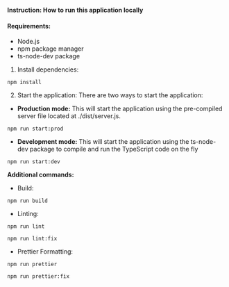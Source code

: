 **Instruction: How to run this application locally**

#### Requirements:

- Node.js
- npm package manager
- ts-node-dev package

1. Install dependencies:

`npm install`

2. Start the application: There are two ways to start the application:

- **Production mode:** This will start the application using the pre-compiled server file located at ./dist/server.js.

`npm run start:prod`

- **Development mode:** This will start the application using the ts-node-dev package to compile and run the TypeScript code on the fly

`npm run start:dev`

**Additional commands:**

- Build:

`npm run build`

- Linting:

`npm run lint`

`npm run lint:fix`

- Prettier Formatting:

`npm run prettier`

`npm run prettier:fix`
